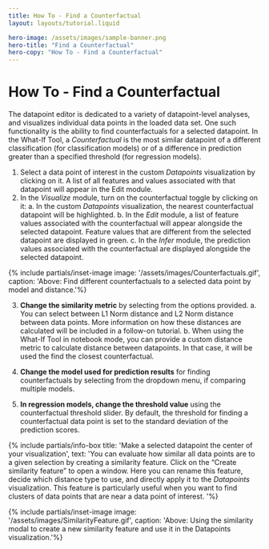 ```yaml
---
title: How To - Find a Counterfactual
layout: layouts/tutorial.liquid

hero-image: /assets/images/sample-banner.png
hero-title: "Find a Counterfactual"
hero-copy: "How To - Find a Counterfactual"
---
```


# How To - Find a Counterfactual

The datapoint editor is dedicated to a variety of datapoint-level analyses, and visualizes individual data points in the loaded data set. One such functionality is the ability to find counterfactuals for a selected datapoint. In the What-If Tool, a *Counterfactual* is the most similar datapoint of a different classification (for classification models) or of a difference in prediction greater than a specified threshold (for regression models).

1. Select a data point of interest in the custom *Datapoints* visualization by clicking on it. A list of all features and values associated with that datapoint will appear in the Edit module.
2. In the *Visualize* module, turn on the counterfactual toggle by clicking on it:
  a. In the custom *Datapoints* visualization, the nearest counterfactual datapoint will be highlighted.
  b. In the *Edit* module, a list of feature values associated with the counterfactual will appear alongside the selected datapoint. Feature values that are different from the selected datapoint are displayed in green. 
  c. In the *Infer* module, the prediction values associated with the counterfactual are displayed alongside the selected datapoint. 

{% include partials/inset-image image: '/assets/images/Counterfactuals.gif', 
  caption: 'Above: Find different counterfactuals to a selected data point by model and distance.'%}

3. **Change the similarity metric**  by selecting from the options provided.
  a. You can select between L1 Norm distance and L2 Norm distance between data points. More information on how these distances are calculated will be included in a follow-on tutorial.
  b. When using the What-If Tool in notebook mode,  you can provide a custom distance metric to calculate distance between datapoints. In that case, it will be used the find the closest counterfactual.

4. **Change the model used for prediction results** for finding counterfactuals by selecting from the dropdown menu, if comparing multiple models.

5. **In regression models, change the threshold value** using the counterfactual threshold slider. By default, the threshold for finding a counterfactual data point is set to the standard deviation of the prediction scores.

{% include partials/info-box title: 'Make a selected datapoint the center of your visualization', 
  text: 'You can evaluate how similar all data points are to a given selection by creating a similarity feature. Click on the “Create similarity feature” to open a window. Here you can rename this feature, decide which distance type to use, and directly apply it to the *Datapoints* visualization. This feature is particularly useful when you want to find clusters of data points that are near a data point of interest. '%}

{% include partials/inset-image image: '/assets/images/SimilarityFeature.gif', 
  caption: 'Above: Using the similarity modal to create a new similarity feature and use it in the Datapoints visualization.'%}